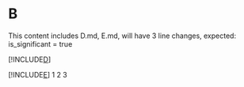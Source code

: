 # B

This content includes D.md, E.md, will have 3 line changes, expected: is_significant = true

[!INCLUDE[D](./D.md)]

[!INCLUDE[E](./E.md)]
1
2
3
